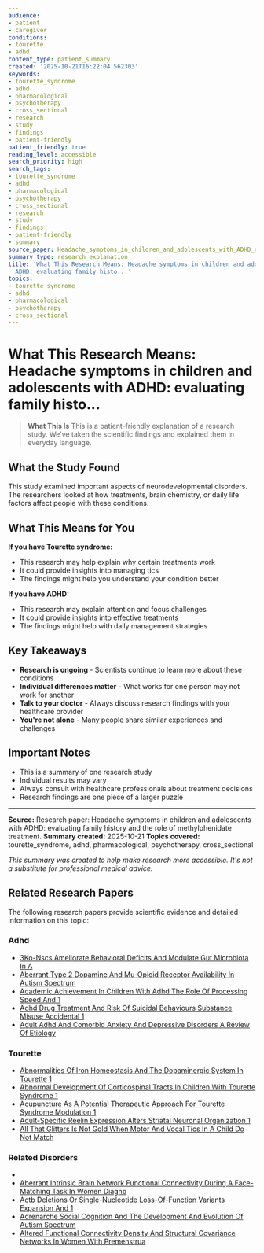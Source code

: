 ```yaml
---
audience:
- patient
- caregiver
conditions:
- tourette
- adhd
content_type: patient_summary
created: '2025-10-21T16:22:04.562303'
keywords:
- tourette_syndrome
- adhd
- pharmacological
- psychotherapy
- cross_sectional
- research
- study
- findings
- patient-friendly
patient_friendly: true
reading_level: accessible
search_priority: high
search_tags:
- tourette_syndrome
- adhd
- pharmacological
- psychotherapy
- cross_sectional
- research
- study
- findings
- patient-friendly
- summary
source_paper: Headache_symptoms_in_children_and_adolescents_with_ADHD_evaluating_family_history_and_the_role_of_me.md
summary_type: research_explanation
title: 'What This Research Means: Headache symptoms in children and adolescents with
  ADHD: evaluating family histo...'
topics:
- tourette_syndrome
- adhd
- pharmacological
- psychotherapy
- cross_sectional
---
```


# What This Research Means: Headache symptoms in children and adolescents with ADHD: evaluating family histo...

> **What This Is**
> This is a patient-friendly explanation of a research study. We've taken the scientific findings and explained them in everyday language.

## What the Study Found

This study examined important aspects of neurodevelopmental disorders. The researchers looked at how treatments, brain chemistry, or daily life factors affect people with these conditions.

## What This Means for You

**If you have Tourette syndrome:**
- This research may help explain why certain treatments work
- It could provide insights into managing tics
- The findings might help you understand your condition better

**If you have ADHD:**
- This research may explain attention and focus challenges
- It could provide insights into effective treatments
- The findings might help with daily management strategies

## Key Takeaways

- **Research is ongoing** - Scientists continue to learn more about these conditions
- **Individual differences matter** - What works for one person may not work for another
- **Talk to your doctor** - Always discuss research findings with your healthcare provider
- **You're not alone** - Many people share similar experiences and challenges

## Important Notes

- This is a summary of one research study
- Individual results may vary
- Always consult with healthcare professionals about treatment decisions
- Research findings are one piece of a larger puzzle

---

**Source:** Research paper: Headache symptoms in children and adolescents with ADHD: evaluating family history and the role of methylphenidate treatment.
**Summary created:** 2025-10-21
**Topics covered:** tourette_syndrome, adhd, pharmacological, psychotherapy, cross_sectional

*This summary was created to help make research more accessible. It's not a substitute for professional medical advice.*


## Related Research Papers

The following research papers provide scientific evidence and detailed information on this topic:

### Adhd

- [3Ko-Nscs Ameliorate Behavioral Deficits And Modulate Gut Microbiota In A](../research/research\adhd\3ko-nscs_ameliorate_behavioral_deficits_and_modulate_gut_microbiota_in_a.md)
- [Aberrant Type 2 Dopamine And Mu-Opioid Receptor Availability In Autism Spectrum](../research/research\adhd\aberrant_type_2_dopamine_and_mu-opioid_receptor_availability_in_autism_spectrum.md)
- [Academic Achievement In Children With Adhd The Role Of Processing Speed And 1](../research/research\adhd\academic_achievement_in_children_with_adhd_the_role_of_processing_speed_and_1.md)
- [Adhd Drug Treatment And Risk Of Suicidal Behaviours Substance Misuse Accidental 1](../research/research\adhd\adhd_drug_treatment_and_risk_of_suicidal_behaviours_substance_misuse_accidental_1.md)
- [Adult Adhd And Comorbid Anxiety And Depressive Disorders A Review Of Etiology](../research/research\adhd\adult_adhd_and_comorbid_anxiety_and_depressive_disorders_a_review_of_etiology.md)

### Tourette

- [Abnormalities Of Iron Homeostasis And The Dopaminergic System In Tourette 1](../research/research\tourette\abnormalities_of_iron_homeostasis_and_the_dopaminergic_system_in_tourette_1.md)
- [Abnormal Development Of Corticospinal Tracts In Children With Tourette Syndrome 1](../research/research\tourette\abnormal_development_of_corticospinal_tracts_in_children_with_tourette_syndrome_1.md)
- [Acupuncture As A Potential Therapeutic Approach For Tourette Syndrome Modulation 1](../research/research\tourette\acupuncture_as_a_potential_therapeutic_approach_for_tourette_syndrome_modulation_1.md)
- [Adult-Specific Reelin Expression Alters Striatal Neuronal Organization 1](../research/research\tourette\adult-specific_reelin_expression_alters_striatal_neuronal_organization_1.md)
- [All That Glitters Is Not Gold When Motor And Vocal Tics In A Child Do Not Match](../research/research\tourette\all_that_glitters_is_not_gold_when_motor_and_vocal_tics_in_a_child_do_not_match.md)

### Related Disorders

- [](../research/research\related-disorders\.md)
- [Aberrant Intrinsic Brain Network Functional Connectivity During A Face-Matching Task In Women Diagno](../research/research\related-disorders\aberrant_intrinsic_brain_network_functional_connectivity_during_a_face-matching_task_in_women_diagno.md)
- [Actb Deletions Or Single-Nucleotide Loss-Of-Function Variants Expansion And 1](../research/research\related-disorders\actb_deletions_or_single-nucleotide_loss-of-function_variants_expansion_and_1.md)
- [Adrenarche Social Cognition And The Development And Evolution Of Autism Spectrum](../research/research\related-disorders\adrenarche_social_cognition_and_the_development_and_evolution_of_autism_spectrum.md)
- [Altered Functional Connectivity Density And Structural Covariance Networks In Women With Premenstrua](../research/research\related-disorders\altered_functional_connectivity_density_and_structural_covariance_networks_in_women_with_premenstrua.md)

